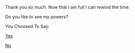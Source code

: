 Thank you so much.
Now that I am full I can rewind the time.

Do you like to see my powers?

You Choosed To Say:

[Yes](../little-me.md)

[No](..\..\..\call-scotty\call-scotty.md)
